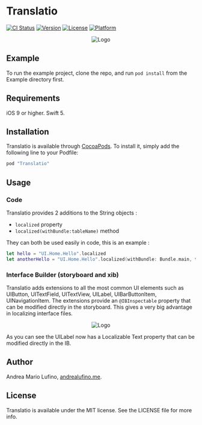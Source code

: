 # Translatio

[![CI Status](http://img.shields.io/travis/andrealufino/Translatio.svg?style=flat)](https://travis-ci.org/andrealufino/Translatio)
[![Version](https://img.shields.io/cocoapods/v/Translatio.svg?style=flat)](http://cocoapods.org/pods/Translatio)
[![License](https://img.shields.io/cocoapods/l/Translatio.svg?style=flat)](http://cocoapods.org/pods/Translatio)
[![Platform](https://img.shields.io/cocoapods/p/Translatio.svg?style=flat)](http://cocoapods.org/pods/Translatio)

<p align="center">
	<img src="http://i.imgur.com/rTGx92L.png" alt="Logo"/>
</p>

## Example

To run the example project, clone the repo, and run `pod install` from the Example directory first.

## Requirements

iOS 9 or higher.
Swift 5.

## Installation

Translatio is available through [CocoaPods](http://cocoapods.org). To install
it, simply add the following line to your Podfile:

```ruby
pod "Translatio"
```

## Usage

### Code

Translatio provides 2 additions to the String objects :

- `localized` property
- `localized(withBundle:tableName)` method

They can both be used easily in code, this is an example :

```swift
let hello = "UI.Home.Hello".localized
let anotherHello = "UI.Home.Hello".localized(withBundle: Bundle.main, tableName: "Labels")
```

### Interface Builder (storyboard and xib)

Translatio adds extensions to all the most common UI elements such as UIButton, UITextField, UITextView, UILabel, UIBarButtonItem, UINavigationItem. The extensions provide an `@IBInspectable` property that can be modified directly in the storyboard. This gives a very big advantage in localizing interface files. 

<p align="center">
	<img src="http://i.imgur.com/CZcydWF.png" alt="Logo"/>
</p>

As you can see the UILabel now has a Localizable Text property that can be modified directly in the IB.

## Author

Andrea Mario Lufino, [andrealufino.me](https://andrealufino.me).

## License

Translatio is available under the MIT license. See the LICENSE file for more info.
